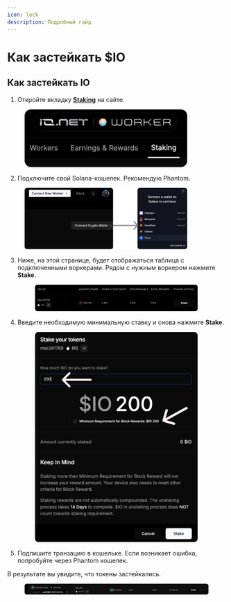 ```yaml
---
icon: lock
description: Подробный гайд
---
```


# Как застейкать $IO

## Как застейкать IO

1. Откройте вкладку [**Staking**](https://worker.io.net/worker/integrated-staking) на сайте.

<figure><img src=".gitbook/assets/st1 (1).png" alt="" width="375"><figcaption></figcaption></figure>

2. Подключите свой Solana-кошелек. Рекомендую Phantom.

<figure><img src=".gitbook/assets/st2 (3).png" alt="" width="375"><figcaption></figcaption></figure>

3.  Ниже, на этой странице, будет отображаться таблица с подключенными воркерами. Рядом с нужным воркером нажмите **Stake**.

    <figure><img src=".gitbook/assets/st3.png" alt="" width="375"><figcaption></figcaption></figure>
4.  Введите необходимую минимальную ставку и снова нажмите **Stake**.

    <figure><img src=".gitbook/assets/st4.png" alt="" width="375"><figcaption></figcaption></figure>
5. Подпишите транзацию в кошельке. Если возникает ошибка, попробуйте через Phantom кошелек.

В результате вы увидите, что токены застейкались.&#x20;

<figure><img src=".gitbook/assets/unstake.png" alt=""><figcaption></figcaption></figure>

